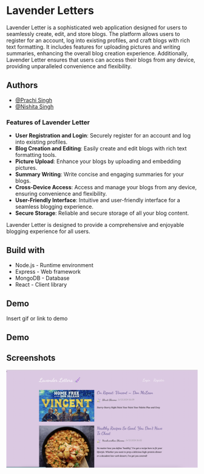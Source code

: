 
# Lavender Letters

Lavender Letter is a sophisticated web application designed for users to seamlessly create, edit, and store blogs. The platform allows users to register for an account, log into existing profiles, and craft blogs with rich text formatting. It includes features for uploading pictures and writing summaries, enhancing the overall blog creation experience. Additionally, Lavender Letter ensures that users can access their blogs from any device, providing unparalleled convenience and flexibility.




## Authors

- [@Prachi Singh](https://github.com/Prachi309)
- [@Nishita Singh](https://github.com/nishitasinghhh)




### Features of Lavender Letter

- **User Registration and Login**: Securely register for an account and log into existing profiles.
- **Blog Creation and Editing**: Easily create and edit blogs with rich text formatting tools.
- **Picture Upload**: Enhance your blogs by uploading and embedding pictures.
- **Summary Writing**: Write concise and engaging summaries for your blogs.
- **Cross-Device Access**: Access and manage your blogs from any device, ensuring convenience and flexibility.
- **User-Friendly Interface**: Intuitive and user-friendly interface for a seamless blogging experience.
- **Secure Storage**: Reliable and secure storage of all your blog content.

Lavender Letter is designed to provide a comprehensive and enjoyable blogging experience for all users.
## Build with
- Node.js - Runtime environment
- Express - Web framework
- MongoDB - Database
- React - Client library
## Demo

Insert gif or link to demo


## Demo

## Screenshots
![Image Alt](https://github.com/NishitaPrachi/Lavender-Letters/blob/6a9974c3be180bb30e9c825dcfdc3b26974b9a0c/lavender%20screenshots/Screenshot%202024-07-13%20at%204.10.06%20PM.png)


